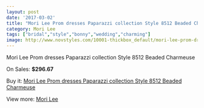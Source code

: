 ```yaml
---
layout: post
date: '2017-03-02'
title: "Mori Lee Prom dresses Paparazzi collection Style 8512 Beaded Charmeuse"
category: Mori Lee
tags: ["bridal","style","bonny","wedding","charming"]
image: http://www.novstyles.com/10001-thickbox_default/mori-lee-prom-dresses-paparazzi-collection-style-8512-beaded-charmeuse.jpg
---
```

Mori Lee Prom dresses Paparazzi collection Style 8512 Beaded Charmeuse

On Sales: **$296.67**
<a href="https://www.novstyles.com/en/mori-lee/7076-mori-lee-prom-dresses-paparazzi-collection-style-8512-beaded-charmeuse.html"><amp-img layout="responsive" width="600" height="600" src="//www.novstyles.com/10001-thickbox_default/mori-lee-prom-dresses-paparazzi-collection-style-8512-beaded-charmeuse.jpg" alt="Mori Lee Prom dresses Paparazzi collection Style 8512 Beaded Charmeuse 0" /></a>

Buy it: [Mori Lee Prom dresses Paparazzi collection Style 8512 Beaded Charmeuse](https://www.novstyles.com/en/mori-lee/7076-mori-lee-prom-dresses-paparazzi-collection-style-8512-beaded-charmeuse.html "Mori Lee Prom dresses Paparazzi collection Style 8512 Beaded Charmeuse")

View more: [Mori Lee](https://www.novstyles.com/en/47-mori-lee "Mori Lee")